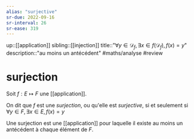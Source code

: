 ```yaml
---
alias: "surjective"
sr-due: 2022-09-16
sr-interval: 26
sr-ease: 319
---
```

up::[[application]]
sibling::[[injection]]
title::"$\forall y \in \mathscr{D}_{f}, \exists x \in f(\mathscr{D}_{f}), f(x) = y$"
description::"au moins un antécédent"
#maths/analyse #review 
# surjection

Soit $f: E\mapsto F$ une [[application]].

On dit que $f$ est une *surjection*, ou qu'elle est _surjective_, si et seulement si 
$\forall y\in F, \exists x\in E, f(x) = y$

Une surjection est une [[application]] pour laquelle il existe au moins un antécédent à chaque élément de $F$.
